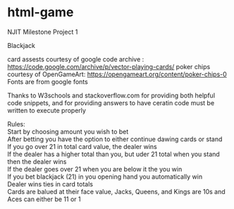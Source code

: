 # html-game
NJIT Milestone Project 1

Blackjack

card assests courtesy of google code archive : https://code.google.com/archive/p/vector-playing-cards/
poker chips courtesy of OpenGameArt: https://opengameart.org/content/poker-chips-0
Fonts are from google fonts

Thanks to W3schools and stackoverflow.com for providing both helpful code snippets, and for providing answers to have ceratin code must be written to execute properly


Rules:  
Start by choosing amount you wish to bet  
After betting you have the option to either continue dawing cards or stand  
If you go over 21 in total card value, the dealer wins  
If the dealer has a higher total than you, but uder 21 total when you stand then the dealer wins  
If the dealer goes over 21 when you are below it the you win  
If you bet blackjack (21) in you opening hand you automatically win  
Dealer wins ties in card totals  
Cards are balued at their face value, Jacks, Queens, and Kings are 10s and Aces can either be 11 or 1  

